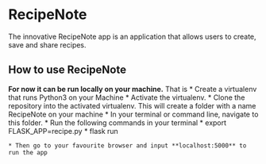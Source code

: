 # RecipeNote
The innovative RecipeNote app is an application that allows users to create, save and share recipes.

## How to use RecipeNote
**For now it can be run locally on your machine.**
That is 
    * Create a virtualenv that runs Python3 on your Machine
    * Activate the virtualenv.
    * Clone the repository into the activated virtualenv. This will create a folder with a name RecipeNote on your machine
    * In your terminal or command line, navigate to this folder.
    * Run the following commands in your terminal 
        * export FLASK_APP=recipe.py
        * flask run
    
    * Then go to your favourite browser and input **localhost:5000** to run the app
    

